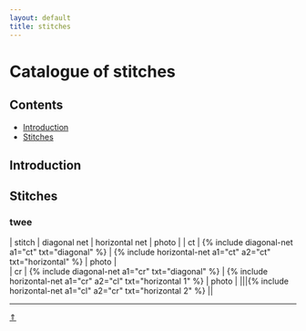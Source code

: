 ```yaml
---
layout: default
title: stitches
---
```


# Catalogue of stitches

## Contents
* [Introduction](#introduction)
* [Stitches](#stitches)

## Introduction



## Stitches
### twee

| stitch | diagonal net | horizontal net | photo |
| ct | {% include diagonal-net a1="ct" txt="diagonal" %} | {% include horizontal-net a1="ct" a2="ct" txt="horizontal" %} | photo |  
| cr | {% include diagonal-net a1="cr" txt="diagonal" %} | {% include horizontal-net a1="cr" a2="cl" txt="horizontal 1" %} | photo |
|||{% include horizontal-net a1="cl" a2="cr" txt="horizontal 2" %} ||    



***
[&uArr;]()




